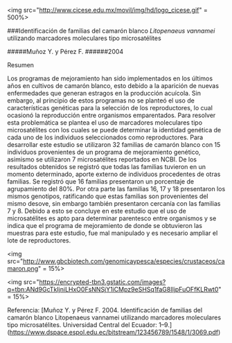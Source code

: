 <img src="http://www.cicese.edu.mx/movil/img/hd/logo_cicese.gif" = 500%>


###Identificación de familias del camarón blanco *Litopenaeus vannamei* utilizando marcadores moleculares tipo microsatélites

#####Muñoz Y. y Pérez F. 
######2004


Resumen

Los programas de mejoramiento han sido implementados en los últimos años en cultivos de camarón blanco, esto debido a la aparición de 
nuevas enfermedades que generan estragos en la producción acuícola. Sin embargo, al principio de estos programas no se planteó el uso de características genéticas para la selección de los reproductores, lo cual ocasionó la reproducción entre organismos emparentados. Para resolver esta problemática se plantea el uso de marcadores moleculares tipo microsatélites con los cuales se puede determinar la 
identidad genética de cada uno de los individuos seleccionados como reproductores. Para desarrollar este estudio se utilizaron  32 
familias de camarón blanco con 15 individuos provenientes de un programa de mejoramiento genético, asimismo se utilizaron 7 microsatélites reportados en NCBI. De los resultados obtenidos se registró que todas las familias tuvieron en un  momento determinado,
aporte externo de individuos procedentes de otras familias. Se registró que 16 familias presentaron un porcentaje de agrupamiento del 
80%. Por otra parte las familias 16, 17 y 18 presentaron los mismos genotipos, ratificando que estas familias son provenientes del 
mismo desove, sin embargo también presentaron cercanía con las familias 7 y 8. Debido a esto se concluye en este estudio que el uso de microsatélites es apto para determinar parentesco entre organismos y se indica que el programa de mejoramiento de donde se obtuvieron
las muestras para este estudio, fue mal manipulado y es necesario ampliar el lote de reproductores.  


<img src="http://www.gbcbiotech.com/genomicaypesca/especies/crustaceos/camaron.png" = 15%>


<img src="https://encrypted-tbn3.gstatic.com/images?q=tbn:ANd9GcTkIjniLHxO0FsNNSjY1iCMpz9eSHSq1faG8IljpFuOFfKLRwt0" = 15%>

Referencia: 
[Muñoz Y. y Pérez F. 2004. Identificación de familias del camarón blanco Litopenaeus vannamei utilizando marcadores moleculares tipo 
microsatélites. Universidad Central del Ecuador: 1–9.] (https://www.dspace.espol.edu.ec/bitstream/123456789/1548/1/3069.pdf)
